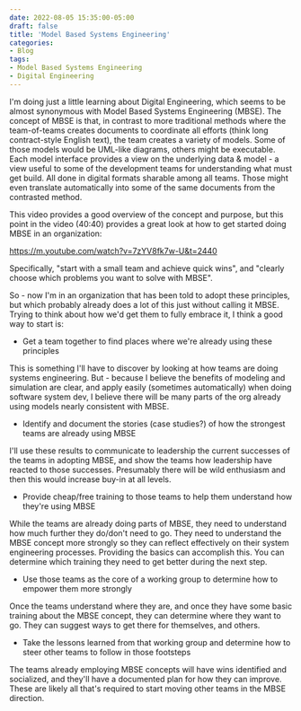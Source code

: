 ```yaml
---
date: 2022-08-05 15:35:00-05:00
draft: false
title: 'Model Based Systems Engineering'
categories:
- Blog
tags:
- Model Based Systems Engineering
- Digital Engineering
---
```


I'm doing just a little learning about Digital Engineering, which seems to be almost synonymous with Model Based Systems Engineering (MBSE).  The concept of MBSE is that, in contrast to more traditional methods where the team-of-teams creates documents to coordinate all efforts (think long contract-style English text), the team creates a variety of models.  Some of those models would be UML-like diagrams, others might be executable.  Each model interface provides a view on the underlying data & model - a view useful to some of the development teams for understanding what must get build.  All done in digital formats sharable among all teams.  Those might even translate automatically into some of the same documents from the contrasted method.

This video provides a good overview of the concept and purpose, but this point in the video (40:40) provides a great look at how to get started doing MBSE in an organization:

https://m.youtube.com/watch?v=7zYV8fk7w-U&t=2440

Specifically, "start with a small team and achieve quick wins", and "clearly choose which problems you want to solve with MBSE".

So - now I'm in an organization that has been told to adopt these principles, but which probably already does a lot of this just without calling it MBSE.  Trying to think about how we'd get them to fully embrace it, I think a good way to start is:

* Get a team together to find places where we're already using these principles

This is something I'll have to discover by looking at how teams are doing systems engineering.  But - because I believe the benefits of modeling and simulation are clear, and apply easily (sometimes automatically) when doing software system dev, I believe there will be many parts of the org already using models nearly consistent with MBSE.

* Identify and document the stories (case studies?) of how the strongest teams are already using MBSE

I'll use these results to communicate to leadership the current successes of the teams in adopting MBSE, and show the teams how leadership have reacted to those successes.  Presumably there will be wild enthusiasm and then this would increase buy-in at all levels.

* Provide cheap/free training to those teams to help them understand how they're using MBSE

While the teams are already doing parts of MBSE, they need to understand how much further they do/don't need to go.  They need to understand the MBSE concept more strongly so they can reflect effectively on their system engineering processes.  Providing the basics can accomplish this.  You can determine which training they need to get better during the next step.

* Use those teams as the core of a working group to determine how to empower them more strongly

Once the teams understand where they are, and once they have some basic training about the MBSE concept, they can determine where they want to go.  They can suggest ways to get there for themselves, and others.

* Take the lessons learned from that working group and determine how to steer other teams to follow in those footsteps

The teams already employing MBSE concepts will have wins identified and socialized, and they'll have a documented plan for how they can improve.  These are likely all that's required to start moving other teams in the MBSE direction.